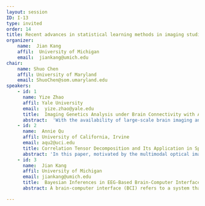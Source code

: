 ```yaml
---
layout: session
ID: I-13
type: invited
order: 14
title: Recent advances in statistical learning methods in imaging studies
organizer:
    name:  Jian Kang
    affil:  University of Michigan
    email:  jiankang@umich.edu 
chair:
    name: Shuo Chen
    affil: University of Maryland
    email: ShuoChen@som.umaryland.edu 
speakers:
    - id: 1
      name: Yize Zhao
      affil: Yale University
      email:  yize.zhao@yale.edu 
      title:  Imaging Genetics Analysis under Brain Connectivity with Application on Human Connectome Project
      abstract:  'With the availability of large-scale brain imaging and genetics data, brain imaging genetics, which studies the relationship between genetic variations and brain imaging phenotypes, is becoming an emerging and rapidly growing research field. Among different imaging quantitative traits, brain connectivity/network is the one plays an essential role to shape physiological and pathological behaviors as well as brain functional or structural composition. However, there are still limited works investigate the impact of genetic variants on brain connectivity and the existing ones typically broke down the contingency matrix via vectorization, ignoring the natural network structure. In this work, we developed a biologically interpretable network response regression under a proposed Bayesian hierarchical shrinkage prior. Our model incorporated the LD information within SNPs as well as the population brain network to better understand which and how genotypes impact the individual level brain connectivity. We also develop an efficient EM algorithm which scales up our method to analyze the whole brain network. We applied our method to Human Connectome Project (HCP).'
    - id: 2
      name:  Annie Qu
      affil: University of California, Irvine
      email: aqu2@uci.edu
      title: Correlation Tensor Decomposition and Its Application in Spatial Imaging Data
      abstract: 'In this paper, motivated by the multimodal optical imaging data in a breast cancer study, we propose a new correlation tensor learning approach to analyze spatial-correlated imaging data. Specifically, we construct a higher-order correlation tensor which effectively represents the spatial information and captures the pixel-wise correlation structure. In addition, we propose a new semi-symmetric tensor decomposition to model spatial correlations, which enables us to identify spatial correlation structures associated with disease, and thus improves the diagnostic power. We also establish the theoretical properties for estimation consistency and classification consistency incorporating spatial correlation and develop scalable computational algorithm. We illustrate the performance of the proposed method in both simulation studies and the application to optical breast cancer imaging data. The numerical results indicate that the proposed method outperforms other competing methods including the Convolutional Neural Network (CNN). This is joint work with Yujia Deng and Xiwei Tang.'
    - id: 3
      name:  Jian Kang
      affil: University of Michigan
      email: jiankang@umich.edu 
      title:  Bayesian Inferences in EEG-Based Brain-Computer Interface via the Split-and-Merge Gaussian Process
      abstract: A brain-computer interface (BCI) refers to a system that uses brain activity to control or communicate with technology.  In particular, BCIs can help people with disabilities use technology for communication. The fundamental statistical problem in BCI is classification. A common design for an electroencephalogram (EEG) BCI relies on classification of the P300 event-related potential (ERP), which is a response elicited by the rare occurrence of target stimuli among common non-target stimuli. Many machine learning methods have constructed P300 ERP-based classifiers, but few provide insights on the underlying mechanism of the neural activity. In this work, we propose a new Bayesian generative method to model the conditional distribution of the EEG signals given our EEG-BCI design, from which the predictive probability of brain signals can be derived. Our method focuses on detecting spatial-temporal differences where the EEG signals have strong predictive powers, providing an understanding of the neural activity in response to external stimuli. Extensive simulation studies and analysis of real participants show the advantages of the proposed method compared to previous methods.

---
```

